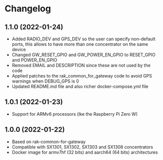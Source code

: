 # Changelog

## 1.1.0 (2022-01-24)

* Added RADIO_DEV and GPS_DEV so the user can specify non-default ports, this allows to have more than one concentrator on the same device
* Changed GW_RESET_GPIO and GW_POWER_EN_GPIO to RESET_GPIO and POWER_EN_GPIO
* Removed EMAIL and DESCRIPTION since these are not used by the code
* Applied patches to the rak_common_for_gateway code to avoid GPS warnings when DEBUG_GPS is 0
* Updated README.md file and also richer docker-compose.yml file

## 1.0.1 (2022-01-23)

* Support for ARMv6 processors (lke the Raspberry Pi Zero W)

## 1.0.0 (2022-01-22)

* Based on rak-common-for-gateway
* Compatible with SX1301, SX1302, SX1303 and SX1308 concentrators
* Docker image for armv7hf (32 bits) and aarch64 (64 bits) architectures
